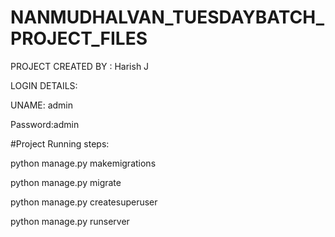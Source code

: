 # NANMUDHALVAN_TUESDAYBATCH_PROJECT_FILES

PROJECT CREATED BY : Harish J



LOGIN DETAILS:


UNAME: admin


Password:admin




#Project Running steps:

python manage.py makemigrations

python manage.py migrate

python manage.py createsuperuser

python manage.py runserver

